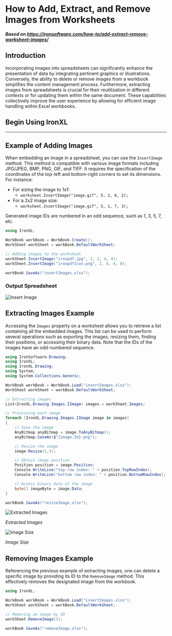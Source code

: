 # How to Add, Extract, and Remove Images from Worksheets

***Based on <https://ironsoftware.com/how-to/add-extract-remove-worksheet-images/>***


## Introduction

Incorporating images into spreadsheets can significantly enhance the presentation of data by integrating pertinent graphics or illustrations. Conversely, the ability to delete or remove images from a workbook simplifies the content management process. Furthermore, extracting images from spreadsheets is crucial for their reutilization in different contexts or for updating them within the same document. These capabilities collectively improve the user experience by allowing for efficient image handling within Excel workbooks.

## Begin Using IronXL

---

## Example of Adding Images

When embedding an image in a spreadsheet, you can use the `InsertImage` method. This method is compatible with various image formats including JPG/JPEG, BMP, PNG, GIF, and TIFF. It requires the specification of the coordinates of the top-left and bottom-right corners to set its dimensions. For instance:
- For sizing the image to 1x1:
  - `worksheet.InsertImage("image.gif", 5, 1, 6, 2);`
- For a 2x2 image size:
  - `worksheet.InsertImage("image.gif", 5, 1, 7, 3);`

Generated image IDs are numbered in an odd sequence, such as 1, 3, 5, 7, etc.

```cs
using IronXL;

WorkBook workBook = WorkBook.Create();
WorkSheet workSheet = workBook.DefaultWorkSheet;

// Adding images to the worksheet
workSheet.InsertImage("ironpdf.jpg", 2, 2, 4, 4);
workSheet.InsertImage("ironpdfIcon.png", 2, 6, 4, 8);

workBook.SaveAs("insertImages.xlsx");
```

### Output Spreadsheet

<div class="content-img-align-center">
    <div class="center-image-wrapper">
         <img src="https://ironsoftware.com/static-assets/excel/how-to/add-extract-remove-worksheet-images/insert-image.png" alt="Insert Image" class="img-responsive add-shadow">
    </div>
</div>

## Extracting Images Example

Accessing the `Images` property on a worksheet allows you to retrieve a list containing all the embedded images. This list can be used to perform several operations such as exporting the images, resizing them, finding their positions, or accessing their binary data. Note that the IDs of the images have an odd-numbered sequence.

```cs
using IronSoftware.Drawing;
using IronXL;
using IronXL.Drawing;
using System;
using System.Collections.Generic;

WorkBook workBook = WorkBook.Load("insertImages.xlsx");
WorkSheet workSheet = workBook.DefaultWorkSheet;

// Extracting images
List<IronXL.Drawing.Images.IImage> images = workSheet.Images;

// Processing each image
foreach (IronXL.Drawing.Images.IImage image in images)
{
    // Save the image
    AnyBitmap anyBitmap = image.ToAnyBitmap();
    anyBitmap.SaveAs($"{image.Id}.png");

    // Resize the image
    image.Resize(1,3);

    // Obtain image position
    Position position = image.Position;
    Console.WriteLine("top row index: " + position.TopRowIndex);
    Console.WriteLine("bottom row index: " + position.BottomRowIndex);

    // Access binary data of the image
    byte[] imageByte = image.Data;
}

workBook.SaveAs("resizeImage.xlsx");
```

<div class="competitors-section__wrapper-even-1">
    <div class="competitors__card" style="width: 49%;">
        <img src="https://ironsoftware.com/static-assets/excel/how-to/add-extract-remove-worksheet-images/extract-image.png" alt="Extracted Images" class="img-responsive add-shadow" >
        <p class="competitors__download-link" style="color: #181818; font-style: italic;">Extracted Images</p>
    </div>
    <div class="competitors__card" style="width: 49%;">
        <img src="https://ironsoftware.com/static-assets/excel/how-to/add-extract-remove-worksheet-images/image-size.png" alt="Image Size" class="img-responsive add-shadow">
        <p class="competitors__download-link" style="color: #181818; font-style: italic;">Image Size</p>
    </div>
</div>

## Removing Images Example

Referencing the previous example of extracting images, one can delete a specific image by providing its ID to the `RemoveImage` method. This effectively removes the designated image from the workbook.

```cs
using IronXL;

WorkBook workBook = WorkBook.Load("insertImages.xlsx");
WorkSheet workSheet = workBook.DefaultWorkSheet;

// Removing an image by ID
workSheet.RemoveImage(3);

workBook.SaveAs("removeImage.xlsx");
```